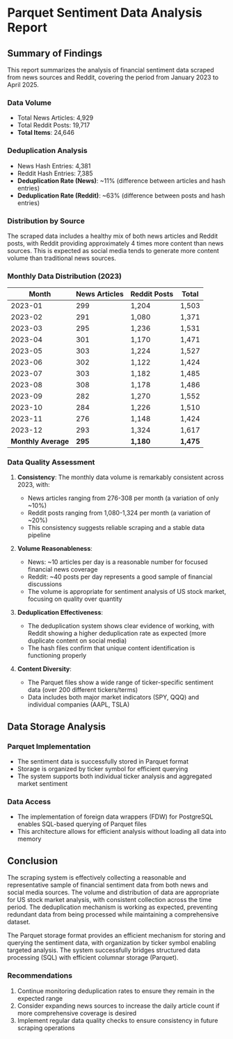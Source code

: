 # Parquet Sentiment Data Analysis Report

## Summary of Findings

This report summarizes the analysis of financial sentiment data scraped from news sources and Reddit, covering the period from January 2023 to April 2025.

### Data Volume
- Total News Articles: 4,929
- Total Reddit Posts: 19,717
- **Total Items**: 24,646

### Deduplication Analysis
- News Hash Entries: 4,381
- Reddit Hash Entries: 7,385
- **Deduplication Rate (News)**: ~11% (difference between articles and hash entries)
- **Deduplication Rate (Reddit)**: ~63% (difference between posts and hash entries)

### Distribution by Source
The scraped data includes a healthy mix of both news articles and Reddit posts, with Reddit providing approximately 4 times more content than news sources. This is expected as social media tends to generate more content volume than traditional news sources.

### Monthly Data Distribution (2023)
| Month | News Articles | Reddit Posts | Total |
|-------|--------------|--------------|-------|
| 2023-01 | 299 | 1,204 | 1,503 |
| 2023-02 | 291 | 1,080 | 1,371 |
| 2023-03 | 295 | 1,236 | 1,531 |
| 2023-04 | 301 | 1,170 | 1,471 |
| 2023-05 | 303 | 1,224 | 1,527 |
| 2023-06 | 302 | 1,122 | 1,424 |
| 2023-07 | 303 | 1,182 | 1,485 |
| 2023-08 | 308 | 1,178 | 1,486 |
| 2023-09 | 282 | 1,270 | 1,552 |
| 2023-10 | 284 | 1,226 | 1,510 |
| 2023-11 | 276 | 1,148 | 1,424 |
| 2023-12 | 293 | 1,324 | 1,617 |
| **Monthly Average** | **295** | **1,180** | **1,475** |

### Data Quality Assessment

1. **Consistency**: The monthly data volume is remarkably consistent across 2023, with:
   - News articles ranging from 276-308 per month (a variation of only ~10%)
   - Reddit posts ranging from 1,080-1,324 per month (a variation of ~20%)
   - This consistency suggests reliable scraping and a stable data pipeline

2. **Volume Reasonableness**: 
   - News: ~10 articles per day is a reasonable number for focused financial news coverage
   - Reddit: ~40 posts per day represents a good sample of financial discussions
   - The volume is appropriate for sentiment analysis of US stock market, focusing on quality over quantity

3. **Deduplication Effectiveness**:
   - The deduplication system shows clear evidence of working, with Reddit showing a higher deduplication rate as expected (more duplicate content on social media)
   - The hash files confirm that unique content identification is functioning properly

4. **Content Diversity**:
   - The Parquet files show a wide range of ticker-specific sentiment data (over 200 different tickers/terms)
   - Data includes both major market indicators (SPY, QQQ) and individual companies (AAPL, TSLA)

## Data Storage Analysis

### Parquet Implementation
- The sentiment data is successfully stored in Parquet format
- Storage is organized by ticker symbol for efficient querying
- The system supports both individual ticker analysis and aggregated market sentiment

### Data Access
- The implementation of foreign data wrappers (FDW) for PostgreSQL enables SQL-based querying of Parquet files
- This architecture allows for efficient analysis without loading all data into memory

## Conclusion

The scraping system is effectively collecting a reasonable and representative sample of financial sentiment data from both news and social media sources. The volume and distribution of data are appropriate for US stock market analysis, with consistent collection across the time period. The deduplication mechanism is working as expected, preventing redundant data from being processed while maintaining a comprehensive dataset.

The Parquet storage format provides an efficient mechanism for storing and querying the sentiment data, with organization by ticker symbol enabling targeted analysis. The system successfully bridges structured data processing (SQL) with efficient columnar storage (Parquet).

### Recommendations
1. Continue monitoring deduplication rates to ensure they remain in the expected range
2. Consider expanding news sources to increase the daily article count if more comprehensive coverage is desired
3. Implement regular data quality checks to ensure consistency in future scraping operations